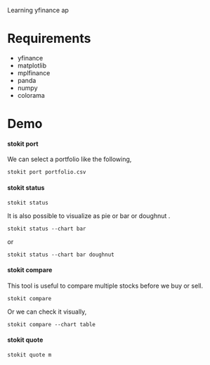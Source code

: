Learning yfinance ap

Requirements
==============

- yfinance
- matplotlib
- mplfinance
- panda
- numpy
- colorama

Demo
=====

#### stokit port

We can select a portfolio like the following,

```
stokit port portfolio.csv
```

#### stokit status

```
stokit status
```

It is also possible to visualize as pie or bar or doughnut .

```
stokit status --chart bar
```

or 

```
stokit status --chart bar doughnut
```

#### stokit compare

This tool is useful to compare multiple stocks before we buy or sell.

```
stokit compare
```

Or we can check it visually,

```
stokit compare --chart table
```

#### stokit quote

```
stokit quote m
```
